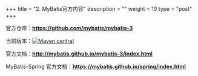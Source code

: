 +++
title = "2. MyBatis官方内容"
description = ""
weight = 10
type = "post"
+++

官方仓库：**https://github.com/mybatis/mybatis-3**

当前版本：[![Maven central](https://maven-badges.herokuapp.com/maven-central/org.mybatis/mybatis/badge.svg)](https://maven-badges.herokuapp.com/maven-central/org.mybatis/mybatis)

官方文档：**http://mybatis.github.io/mybatis-3/index.html**

MyBatis-Spring 官方文档：**https://mybatis.github.io/spring/index.html**
